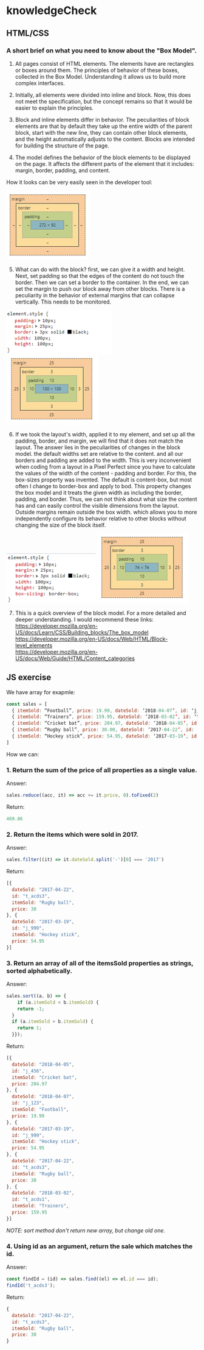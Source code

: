 # knowledgeCheck


## HTML/CSS
### A short brief on what you need to know about the "Box Model".

1. All pages consist of HTML elements. The elements have are rectangles or boxes around them. The principles of behavior of these boxes, collected in the Box Model. Understanding it allows us to build more complex interfaces.

2. Initially, all elements were divided into inline and block. Now, this does not meet the specification, but the concept remains so that it would be easier to explain the principles.

3. Block and inline elements differ in behavior. The peculiarities of block elements are that by default they take up the entire width of the parent block, start with the new line, they can contain other block elements, and the height automatically adjusts to the content. Blocks are intended for building the structure of the page.

4. The model defines the behavior of the block elements to be displayed on the page. It affects the different parts of the element that it includes: margin, border, padding, and content.

How it looks can be very easily seen in the developer tool:

![Block model](img/Pic1.png)


5. What can do with the block? first, we can give it a width and height. Next, set padding so that the edges of the content do not touch the border. Then we can set a border to the container. In the end, we can set the margin to push our block away from other blocks.
There is a peculiarity in the behavior of external margins that can collapse vertically. This needs to be monitored.

![Block model2](/img/Pic3.png)
![Block props2](/img/Pic2.png)

6. If we took the layout's width, applied it to my element, and set up all the padding, border, and margin, we will find that it does not match the layout. The answer lies in the peculiarities of changes in the block model. the default widths set are relative to the content. and all our borders and padding are added to the width. This is very inconvenient when coding from a layout in a Pixel Perfect since you have to calculate the values ​​of the width of the content - padding and border. For this, the box-sizes property was invented. The default is content-box, but most often I change to border-box and apply to bod. This property changes the box model and it treats the given width as including the border, padding, and border. Thus, we can not think about what size the content has and can easily control the visible dimensions from the layout. Outside margins remain outside the box width. which allows you to more independently configure its behavior relative to other blocks without changing the size of the block itself.

![Block model3](/img/Pic5.png)
![Block props3](/img/Pic4.png)

7. This is a quick overview of the block model. For a more detailed and deeper understanding. I would recommend these links:
 https://developer.mozilla.org/en-US/docs/Learn/CSS/Building_blocks/The_box_model  
 https://developer.mozilla.org/en-US/docs/Web/HTML/Block-level_elements  
 https://developer.mozilla.org/en-US/docs/Web/Guide/HTML/Content_categories  



## JS exercise 
We have array for exapmle:  
```javascript
const sales = [
  { itemSold: “Football”, price: 19.99, dateSold: ‘2018-04-07’, id: ‘j_123’ }, 
  { itemSold: “Trainers”, price: 159.95, dateSold: ‘2018-03-02’, id: ‘t_acds1’ }, 
  { itemSold: “Cricket bat”, price: 204.97, dateSold: ‘2018-04-05’, id: ‘j_456’}, 
  { itemSold: “Rugby ball”, price: 30.00, dateSold: ‘2017-04-22’, id: ‘t_acds3’ }, 
  { itemSold: “Hockey stick”, price: 54.95, dateSold: ‘2017-03-19’, id: ‘j_999’ } 
] 
```

How we can:
### 1. Return the sum of the price of all properties as a single value.

Answer: 
```javascript
sales.reduce((acc, it) => acc += it.price, 0).toFixed(2)
```
Return: 
```javascript
469.86
```

### 2. Return the items which were sold in 2017.

Answer: 
```javascript
sales.filter((it) => it.dateSold.split('-')[0] === '2017')
```
Return: 
```javascript
[{
  dateSold: "2017-04-22",
  id: "t_acds3",
  itemSold: "Rugby ball",
  price: 30
}, {
  dateSold: "2017-03-19",
  id: "j_999",
  itemSold: "Hockey stick",
  price: 54.95
}]
```

### 3. Return an array of all of the itemsSold properties as strings, sorted alphabetically.

Answer: 
```javascript
sales.sort((a, b) => {
	if (a.itemSold < b.itemSold) {
    return -1;
  }
  if (a.itemSold > b.itemSold) {
    return 1;
  }});
```
Return: 
```javascript
[{
  dateSold: "2018-04-05",
  id: "j_456",
  itemSold: "Cricket bat",
  price: 204.97
}, {
  dateSold: "2018-04-07",
  id: "j_123",
  itemSold: "Football",
  price: 19.99
}, {
  dateSold: "2017-03-19",
  id: "j_999",
  itemSold: "Hockey stick",
  price: 54.95
}, {
  dateSold: "2017-04-22",
  id: "t_acds3",
  itemSold: "Rugby ball",
  price: 30
}, {
  dateSold: "2018-03-02",
  id: "t_acds1",
  itemSold: "Trainers",
  price: 159.95
}]
```
*NOTE: sort method don't return new array, but change old one.*

### 4. Using id as an argument, return the sale which matches the id.

Answer: 
```javascript
const findId = (id) => sales.find((el) => el.id === id);
findId('t_acds3');
```
Return: 
```javascript
{
  dateSold: "2017-04-22",
  id: "t_acds3",
  itemSold: "Rugby ball",
  price: 30
}
```

